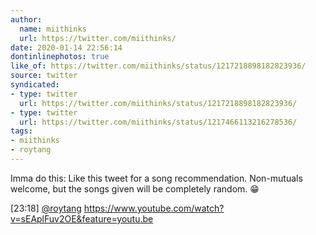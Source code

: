 ```yaml
---
author:
  name: miithinks
  url: https://twitter.com/miithinks/
date: 2020-01-14 22:56:14
dontinlinephotos: true
like_of: https://twitter.com/miithinks/status/1217218898182823936/
source: twitter
syndicated:
- type: twitter
  url: https://twitter.com/miithinks/status/1217218898182823936/
- type: twitter
  url: https://twitter.com/miithinks/status/1217466113216278536/
tags:
- miithinks
- roytang
---
```


Imma do this: Like this tweet for a song recommendation. Non-mutuals welcome, but the songs given will be completely random. 😁

<time id="1217466113216278536">[23:18]</time> [@roytang](https://twitter.com/roytang/) https://www.youtube.com/watch?v=sEAplFuv2OE&feature=youtu.be
